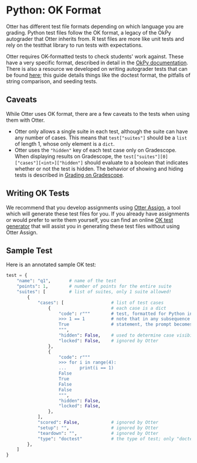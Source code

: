 # Python: OK Format

Otter has different test file formats depending on which language you are grading. Python test files follow the OK format, a legacy of the OkPy autograder that Otter inherits from. R test files are more like unit tests and rely on the testthat library to run tests with expectations.

Otter requires OK-formatted tests to check students' work against. These have a very specific format, described in detail in the [OkPy documentation](https://okpy.github.io/documentation/client.html#ok-client-setup-ok-tests). There is also a resource we developed on writing autograder tests that can be found [here](https://autograder-tests.rtfd.io); this guide details things like the doctest format, the pitfalls of string comparison, and seeding tests.

## Caveats

While Otter uses OK format, there are a few caveats to the tests when using them with Otter.

* Otter only allows a single suite in each test, although the suite can have any number of cases. This means that `test["suites"]` should be a `list` of length 1, whose only element is a `dict`.
* Otter uses the `"hidden"` key of each test case only on Gradescope. When displaying results on Gradescope, the `test["suites"][0]["cases"][<int>]["hidden"]` should evaluate to a boolean that indicates whether or not the test is hidden. The behavior of showing and hiding tests is described in [Grading on Gradescope](../workflow/executing_submissions/gradescope.md).

## Writing OK Tests

We recommend that you develop assignments using [Otter Assign](../otter_assign/index.md), a tool which will generate these test files for you. If you already have assignments or would prefer to write them yourself, you can find an online [OK test generator](https://oktests.chrispyles.io) that will assist you in generating these test files without using Otter Assign.

## Sample Test

Here is an annotated sample OK test:

```python
test = {
    "name": "q1",       # name of the test
    "points": 1,        # number of points for the entire suite
    "suites": [         # list of suites, only 1 suite allowed!
        {
            "cases": [                  # list of test cases
                {                       # each case is a dict
                    "code": r"""        # test, formatted for Python interpreter
                    >>> 1 == 1          # note that in any subsequence line of a multiline
                    True                # statement, the prompt becomes ... (see below)
                    """,
                    "hidden": False,    # used to determine case visibility on Gradescope
                    "locked": False,    # ignored by Otter
                }, 
                {
                    "code": r"""
                    >>> for i in range(4):
                    ...     print(i == 1)
                    False
                    True
                    False
                    False
                    """,
                    "hidden": False,
                    "locked": False,
                }, 
            ],
            "scored": False,            # ignored by Otter
            "setup": "",                # ignored by Otter
            "teardown": "",             # ignored by Otter
            "type": "doctest"           # the type of test; only "doctest" allowed
        },
    ]
}
```
